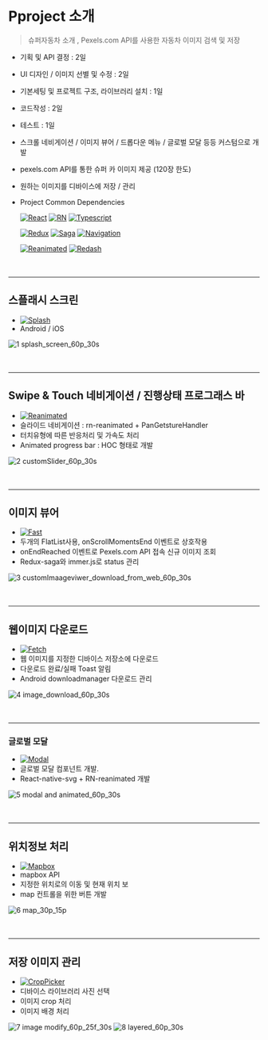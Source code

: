 # Pproject 소개

> 슈퍼자동차 소개 , Pexels.com API를 사용한 자동차 이미지 검색 및 저장
- 기획 및 API 결정 : 2일
- UI 디자인 / 이미지 선별 및 수정 : 2일
- 기본세팅 및 프로젝트 구조, 라이브러리 설치 : 1일
- 코드작성 : 2일
- 테스트 : 1일
- 스크롤 네비게이션 / 이미지 뷰어 / 드롭다운 메뉴 / 글로벌 모달 등등 커스텀으로 개발
- pexels.com API를 통한 슈퍼 카 이미지 제공 (120장 한도)
- 원하는 이미지를 디바이스에 저장 / 관리
- Project Common Dependencies

  [![React](https://img.shields.io/badge/React-v16.13.1-white?style=flat&labelColor=blue&logoColor=black&logo=react)](https://github.com/facebook/react)
[![RN](https://img.shields.io/badge/React--Native-v0.63.4-white?style=fla&labelColor=blue&logoColor=blackt&logo=react)](https://github.com/facebook/react-native)
[![Typescript](https://img.shields.io/badge/Typescript-v4.1.3-white?style=flat&labelColor=blue&logoColor=black&logo=typescript)](https://github.com/microsoft/TypeScript)

  [![Redux](https://img.shields.io/badge/Redux-v7.2.2-white?style=flat&labelColor=blue&logoColor=black&logo=redux)](https://github.com/reduxjs/redux)
[![Saga](https://img.shields.io/badge/Redux--saga-v1.1.3-white?style=flat&labelColor=blue&logoColor=black&logo=redux-saga)](https://github.com/redux-saga/redux-saga)
[![Navigation](https://img.shields.io/badge/React--Navigation-v5-white?style=flat&labelColor=blue&logoColor=black&logo=react)](https://github.com/react-navigation/react-navigation)

  [![Reanimated](https://img.shields.io/badge/React--native--reanimated-v2.0.0--rc.0-white?style=flat&labelColor=blue&logoColor=black&logo=react)](https://docs.swmansion.com/react-native-reanimated/)
[![Redash](https://img.shields.io/badge/React--native--redash-v16.0.8-white?style=flat&labelColor=blue&logoColor=black&logo=react)](https://github.com/wcandillon/react-native-redash)
</br></br></br>
***
## 스플래시 스크린   
- [![Splash](https://img.shields.io/badge/React--native--splash--screen-v3.2.0-white?style=flat&labelColor=blue&logoColor=black&logo=react)](https://github.com/crazycodeboy/react-native-splash-screen)
- Android / iOS

![1 splash_screen_60p_30s](https://user-images.githubusercontent.com/25360777/108144861-d3642000-710d-11eb-95b7-e2f1066196fd.gif)
</br></br></br>
***
## Swipe & Touch 네비게이션 / 진행상태 프로그래스 바 
- [![Reanimated](https://img.shields.io/badge/React--native--reanimated-v2.0.0--rc.0-white?style=flat&labelColor=blue&logoColor=black&logo=react)](https://docs.swmansion.com/react-native-reanimated/)
- 슬라이드 네비게이션 : rn-reanimated + PanGetstureHandler
- 터치유형에 따른 반응처리 및 가속도 처리
- Animated progress bar : HOC 형태로 개발

![2 customSlider_60p_30s](https://user-images.githubusercontent.com/25360777/108144893-e1b23c00-710d-11eb-8430-e286ed92766a.gif)
</br></br></br>
***
## 이미지 뷰어 
- [![Fast](https://img.shields.io/badge/React--native--fast--image-v8.2.4-white?style=flat&labelColor=blue&logoColor=black&logo=react)](https://github.com/DylanVann/react-native-fast-image)
- 두개의 FlatList사용, onScrollMomentsEnd 이벤트로 상호작용
- onEndReached 이벤트로 Pexels.com API 접속 신규 이미지 조회
- Redux-saga와 immer.js로 status 관리

![3 customImaageviwer_download_from_web_60p_30s](https://user-images.githubusercontent.com/25360777/108144918-ec6cd100-710d-11eb-934f-ce850e3593af.gif)
</br></br></br>
***
## 웹이미지 다운로드 
- [![Fetch](https://img.shields.io/badge/Rn--fetch--blob-v0.12.0-white?style=flat&labelColor=blue&logoColor=black&logo=react)](https://github.com/joltup/rn-fetch-blob)
- 웹 이미지를 지정한 디바이스 저장소에 다운로드
- 다운로드 완료/실패 Toast 알림
- Android downloadmanager 다운로드 관리

![4 image_download_60p_30s](https://user-images.githubusercontent.com/25360777/108144940-f5f63900-710d-11eb-8443-db68a10023a5.gif)
</br></br></br>
***
### 글로벌 모달 
- [![Modal](https://img.shields.io/badge/React--native--svg-v12.1.0-white?style=flat&labelColor=blue&logoColor=black&logo=react)](https://github.com/react-native-svg/react-native-svg)
- 글로벌 모달 컴포넌트 개발.
- React-native-svg + RN-reanimated 개발

![5 modal and animated_60p_30s](https://user-images.githubusercontent.com/25360777/108144962-ff7fa100-710d-11eb-898b-bdb9848d7544.gif)
</br></br></br>
***
## 위치정보 처리 
- [![Mapbox](https://img.shields.io/badge/React--native--mapbox--gl-v8.1.0-white?style=flat&labelColor=blue&logoCoor=black&logo=google-maps)](https://github.com/react-native-mapbox-gl/maps)
- mapbox API
- 지정한 위치로의 이동 및 현재 위치 보 
- map 컨트롤을 위한 버튼 개발

![6 map_30p_15p](https://user-images.githubusercontent.com/25360777/108144976-07d7dc00-710e-11eb-8bed-eda478c2f53a.gif)
</br></br></br>
***
## 저장 이미지 관리 
- [![CropPicker](https://img.shields.io/badge/React--native--image--crop--picker-v0.35.3-white?style=flat&labelColor=blue&logoCoor=black&logo=react)](https://github.com/ivpusic/react-native-image-crop-picker)
- 디바이스 라이브러리 사진 선택
- 이미지 crop 처리
- 이미지 배경 처리

![7 image modify_60p_25f_30s](https://user-images.githubusercontent.com/25360777/108144990-0efeea00-710e-11eb-8020-f2d9dbd74ecc.gif)
![8 layered_60p_30s](https://user-images.githubusercontent.com/25360777/108145022-19b97f00-710e-11eb-9f25-1527e4441dd0.gif)
</br></br></br>

